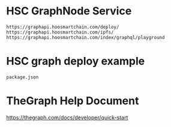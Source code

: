 
# HSC GraphNode  Service
```
https://graphapi.hoosmartchain.com/deploy/ 
https://graphapi.hoosmartchain.com/ipfs/ 
https://graphapi.hoosmartchain.com/index/graphql/playground
```

# HSC graph deploy example
```
package.json
```

# TheGraph Help Document
https://thegraph.com/docs/developer/quick-start